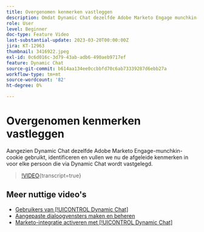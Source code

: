 ```yaml
---
title: Overgenomen kenmerken vastleggen
description: Omdat Dynamic Chat dezelfde Adobe Marketo Engage munchkin-cookie gebruikt, identificeren en vullen we nu de afgeleide kenmerken in voor elke persoon die via de Dynamic Chat wordt vastgelegd
role: User
level: Beginner
doc-type: Feature Video
last-substantial-update: 2023-03-20T00:00:00Z
jira: KT-12963
thumbnail: 3416922.jpeg
exl-id: 0c6d016c-3d79-43ab-adb6-490aeb9717ef
feature: Dynamic Chat
source-git-commit: b614aa134ee0ccbbfd70c6ab73339287d6ebb27a
workflow-type: tm+mt
source-wordcount: '82'
ht-degree: 0%

---
```


# Overgenomen kenmerken vastleggen

Aangezien Dynamic Chat dezelfde Adobe Marketo Engage-munchkin-cookie gebruikt, identificeren en vullen we nu de afgeleide kenmerken in voor elke persoon die via Dynamic Chat wordt vastgelegd.

>[!VIDEO](https://video.tv.adobe.com/v/3436187/?quality=12&learn=on&captions=dut){transcript=true}

## Meer nuttige video&#39;s

* [Gebruikers van [!UICONTROL Dynamic Chat]](user-management.md)
* [Aangepaste dialoogvensters maken en beheren](dialogue-management.md)
* [Marketo-integratie activeren met [!UICONTROL Dynamic Chat]](marketo-integration.md)
